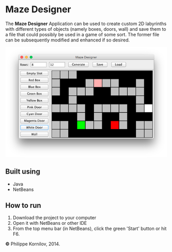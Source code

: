 # Maze Designer

The **Maze Designer** Application can be used to create custom 2D labyrinths with different types of objects (namely boxes, doors, wall) and save them to a file that could possibly be used in a game of some sort. The former file can be subsequently modified and enhanced if so desired.

![Preview](images/maze-designer-preview.png?raw=true)

Built using
-----------
* Java
* NetBeans

How to run
------------
 1. Download the project to your computer
 2. Open it with NetBeans or other IDE
 3. From the top menu bar (in NetBeans), click the green 'Start' button or hit F6.


**&copy;** Philippe Kornilov, 2014.

